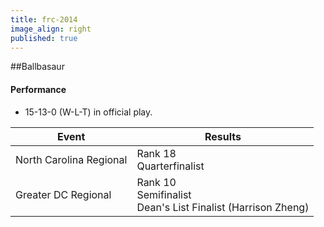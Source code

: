 ```yaml
---
title: frc-2014
image_align: right
published: true
---
```


##Ballbasaur

#### Performance
* 15-13-0 (W-L-T) in official play.

<html>
<table class="table table-striped table-hover">
  <thead> 
    <tr>
        <th>Event</th>
        <th>Results</th>
      </tr>
    </thead>
  <tbody>
     <tr>
        <td> North Carolina Regional</td>
        <td> Rank 18 <br/> Quarterfinalist</td>
      </tr>
     <tr>
        <td> Greater DC Regional</td>
        <td> Rank 10 <br/> Semifinalist <br/> Dean's List Finalist (Harrison Zheng)</td>
      </tr>
</table>
</html>